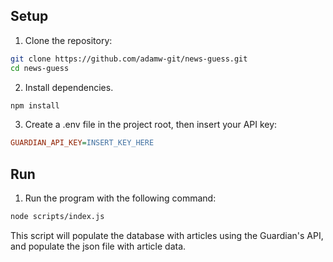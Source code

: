 ## Setup

1. Clone the repository:

```bash
git clone https://github.com/adamw-git/news-guess.git
cd news-guess
```

2. Install dependencies.

```bash
npm install
```

3. Create a .env file in the project root, then insert your API key:

```ini
GUARDIAN_API_KEY=INSERT_KEY_HERE
```

## Run

1. Run the program with the following command:

```bash
node scripts/index.js
```

This script will populate the database with articles using the Guardian's API, and populate the json file with article data.